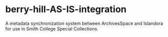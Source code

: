 # berry-hill-AS-IS-integration
A metadata synchronization system between ArchivesSpace and Islandora for use in Smith College Special Collections.
